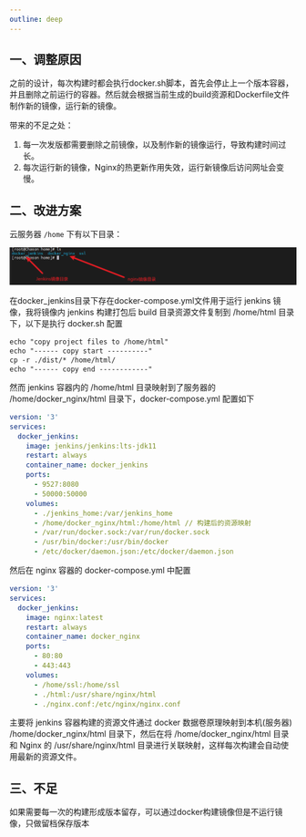 ```yaml
---
outline: deep
---
```


## 一、调整原因

之前的设计，每次构建时都会执行docker.sh脚本，首先会停止上一个版本容器，并且删除之前运行的容器。然后就会根据当前生成的build资源和Dockerfile文件制作新的镜像，运行新的镜像。

带来的不足之处：

1. 每一次发版都需要删除之前镜像，以及制作新的镜像运行，导致构建时间过长。
2. 每次运行新的镜像，Nginx的热更新作用失效，运行新镜像后访问网址会变慢。

## 二、改进方案

云服务器 `/home` 下有以下目录：

![20231224214248378](./images/20231224214248378.png)

在docker_jenkins目录下存在docker-compose.yml文件用于运行 jenkins 镜像，我将镜像内 jenkins 构建打包后 build 目录资源文件复制到 /home/html 目录下，以下是执行 docker.sh 配置

```shell
echo "copy project files to /home/html"
echo "------ copy start ----------"
cp -r ./dist/* /home/html/
echo "------ copy end ------------"
```

然而 jenkins 容器内的 /home/html 目录映射到了服务器的 /home/docker_nginx/html 目录下，docker-compose.yml 配置如下

```yaml
version: '3'
services:
  docker_jenkins:
    image: jenkins/jenkins:lts-jdk11
    restart: always
    container_name: docker_jenkins
    ports:
      - 9527:8080
      - 50000:50000
    volumes:
      - ./jenkins_home:/var/jenkins_home
      - /home/docker_nginx/html:/home/html // 构建后的资源映射
      - /var/run/docker.sock:/var/run/docker.sock
      - /usr/bin/docker:/usr/bin/docker
      - /etc/docker/daemon.json:/etc/docker/daemon.json
```

然后在 nginx 容器的 docker-compose.yml 中配置

```yaml
version: '3'
services:
  docker_jenkins:
    image: nginx:latest
    restart: always
    container_name: docker_nginx
    ports:
      - 80:80
      - 443:443
    volumes:
      - /home/ssl:/home/ssl
      - ./html:/usr/share/nginx/html
      - ./nginx.conf:/etc/nginx/nginx.conf
```

主要将 jenkins 容器构建的资源文件通过 docker 数据卷原理映射到本机(服务器) /home/docker_nginx/html 目录下，然后在将 /home/docker_nginx/html 目录和 Nginx 的 /usr/share/nginx/html 目录进行关联映射，这样每次构建会自动使用最新的资源文件。

## 三、不足

如果需要每一次的构建形成版本留存，可以通过docker构建镜像但是不运行镜像，只做留档保存版本
